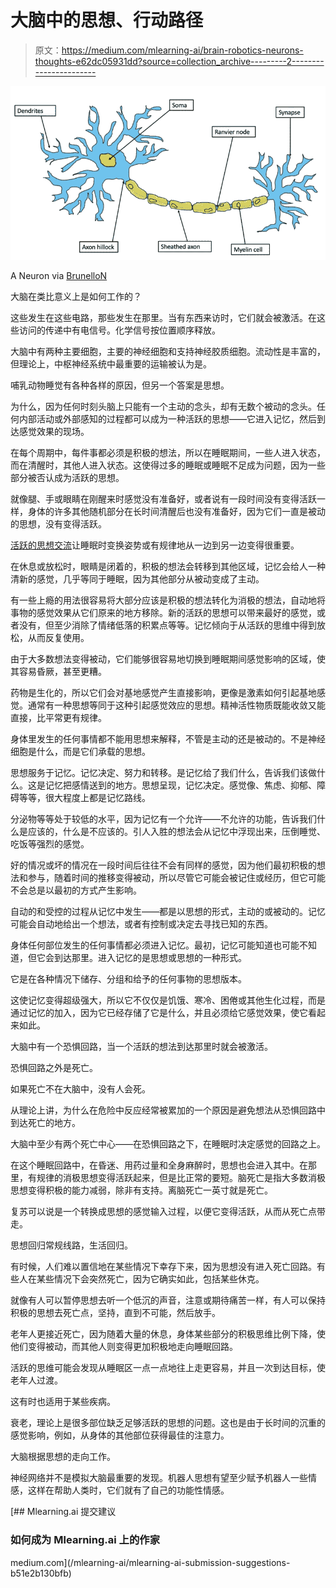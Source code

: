 # 大脑中的思想、行动路径

> 原文：<https://medium.com/mlearning-ai/brain-robotics-neurons-thoughts-e62dc05931dd?source=collection_archive---------2----------------------->

![](img/c117766c6657acc709cd3e118f121b65.png)

A Neuron via [BrunelloN](https://commons.wikimedia.org/w/index.php?title=User:BrunelloN&action=edit&redlink=1)

大脑在类比意义上是如何工作的？

这些发生在这些电路，那些发生在那里。当有东西来访时，它们就会被激活。在这些访问的传递中有电信号。化学信号按位置顺序释放。

大脑中有两种主要细胞，主要的神经细胞和支持神经胶质细胞。流动性是丰富的，但理论上，中枢神经系统中最重要的运输被认为是。

哺乳动物睡觉有各种各样的原因，但另一个答案是思想。

为什么，因为任何时刻头脑上只能有一个主动的念头，却有无数个被动的念头。任何内部活动或外部感知的过程都可以成为一种活跃的思想——它进入记忆，然后到达感觉效果的现场。

在每个周期中，每件事都必须是积极的想法，所以在睡眠期间，一些人进入状态，而在清醒时，其他人进入状态。这使得过多的睡眠或睡眠不足成为问题，因为一些部分被否认成为活跃的思想。

就像腿、手或眼睛在刚醒来时感觉没有准备好，或者说有一段时间没有变得活跃一样，身体的许多其他随机部分在长时间清醒后也没有准备好，因为它们一直是被动的思想，没有变得活跃。

[活跃的思想交流](https://writer.zoho.com/writer/open/dpbiea67ec9ee78fe4654b2649387ec49c7ca)让睡眠时变换姿势或有规律地从一边到另一边变得很重要。

在休息或放松时，眼睛是闭着的，积极的想法会转移到其他区域，记忆会给人一种清新的感觉，几乎等同于睡眠，因为其他部分从被动变成了主动。

有一些上瘾的用法很容易将大部分应该是积极的想法转化为消极的想法，自动地将事物的感觉效果从它们原来的地方移除。新的活跃的思想可以带来最好的感觉，或者没有，但至少消除了情绪低落的积累点等等。记忆倾向于从活跃的思维中得到放松，从而反复使用。

由于大多数想法变得被动，它们能够很容易地切换到睡眠期间感觉影响的区域，使其容易昏厥，甚至更糟。

药物是生化的，所以它们会对基地感觉产生直接影响，更像是激素如何引起基地感觉。通常有一种思想等同于这种引起感觉效应的思想。精神活性物质既能收敛又能直接，比平常更有规律。

身体里发生的任何事情都不能用思想来解释，不管是主动的还是被动的。不是神经细胞是什么，而是它们承载的思想。

思想服务于记忆。记忆决定、努力和转移。是记忆给了我们什么，告诉我们该做什么。这是记忆把感情送到的地方。思想呈现，记忆决定。感觉像、焦虑、抑郁、障碍等等，很大程度上都是记忆路线。

分泌物等等处于较低的水平，因为记忆有一个允许——不允许的功能，告诉我们什么是应该的，什么是不应该的。引人入胜的想法会从记忆中浮现出来，压倒睡觉、吃饭等强烈的感觉。

好的情况或坏的情况在一段时间后往往不会有同样的感觉，因为他们最初积极的想法和参与，随着时间的推移变得被动，所以尽管它可能会被记住或经历，但它可能不会总是以最初的方式产生影响。

自动的和受控的过程从记忆中发生——都是以思想的形式，主动的或被动的。记忆可能会自动地给出一个想法，或者有控制或决定去寻找已知的东西。

身体任何部位发生的任何事情都必须进入记忆。最初，记忆可能知道也可能不知道，但它会到达那里。进入记忆的是思想或思想的一种形式。

它是在各种情况下储存、分组和给予的任何事物的思想版本。

这使记忆变得超级强大，所以它不仅仅是饥饿、寒冷、困倦或其他生化过程，而是通过记忆的加入，因为它已经存储了它是什么，并且必须给它感觉效果，使它看起来如此。

大脑中有一个恐惧回路，当一个活跃的想法到达那里时就会被激活。

恐惧回路之外是死亡。

如果死亡不在大脑中，没有人会死。

从理论上讲，为什么在危险中反应经常被累加的一个原因是避免想法从恐惧回路中到达死亡的地方。

大脑中至少有两个死亡中心——在恐惧回路之下，在睡眠时决定感觉的回路之上。

在这个睡眠回路中，在昏迷、用药过量和全身麻醉时，思想也会进入其中。在那里，有规律的消极思想变得活跃起来，但是比正常的要短。脑死亡是指大多数消极思想变得积极的能力减弱，除非有支持。离脑死亡一英寸就是死亡。

复苏可以说是一个转换成思想的感觉输入过程，以便它变得活跃，从而从死亡点带走。

思想回归常规线路，生活回归。

有时候，人们难以置信地在某些情况下幸存下来，因为思想没有进入死亡回路。有些人在某些情况下会突然死亡，因为它确实如此，包括某些休克。

就像有人可以暂停思想去听一个低沉的声音，注意或期待痛苦一样，有人可以保持积极的思想去死亡点，坚持，直到不可能，然后放手。

老年人更接近死亡，因为随着大量的休息，身体某些部分的积极思维比例下降，使他们变得被动，而其他人则变得更加积极地走向睡眠回路。

活跃的思维可能会发现从睡眠区一点一点地往上走更容易，并且一次到达目标，使老年人过渡。

这有时也适用于某些疾病。

衰老，理论上是很多部位缺乏足够活跃的思想的问题。这也是由于长时间的沉重的感觉影响，例如，从身体的其他部位获得最佳的注意力。

大脑根据思想的走向工作。

神经网络并不是模拟大脑最重要的发现。机器人思想有望至少赋予机器人一些情感，这样在帮助人类时，它们就有了自己的功能性情感。

[](/mlearning-ai/mlearning-ai-submission-suggestions-b51e2b130bfb) [## Mlearning.ai 提交建议

### 如何成为 Mlearning.ai 上的作家

medium.com](/mlearning-ai/mlearning-ai-submission-suggestions-b51e2b130bfb)
